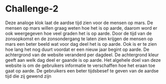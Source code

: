 # Challenge-2

Deze analoge klok laat de aardse tijd zien voor de mensen op mars. De mensen op mars willen graag weten hoe het is op aarde, daarom word er ook weergegeven hoe veel graden het is op aarde. Door de tijd van de zonsopkomst en de zonsondergang te laten zien krijgen de mensen op mars een beter beeld wat voor dag deel het is op aarde. Ook is er te zien hoe lang het nog duurt voordat er een nieuw jaar begint op aarde. De achtergrond van de website veranderd per dagdeel. De achtergrond kleur geeft aan welk dag deel er gaande is op aarde. Het algehele doel van deze website is om de gebruikers informatie te verschaffen hoe het eraan toe gaat op aarde. De gebruikers een beter tijdsbesef te geven van de aardse tijd die zij gewend zijn

